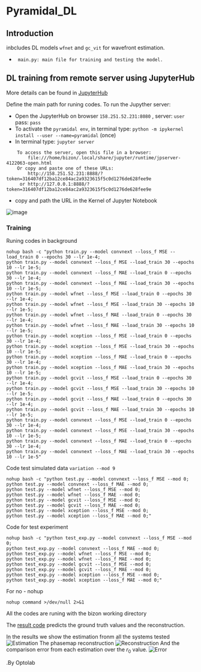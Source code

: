 # Pyramidal_DL

## Introduction
inbcludes DL models `wfnet` and `gc_vit` for wavefront estimation.

*      main.py: main file for training and testing the model.


## DL training from remote server using JupyterHub
More details can be found in [JupyterHub](./main_jupyter.ipynb)

Define the main path for runing codes. To run the Jupyther server:
* Open the JupyterHub on browser `158.251.52.231:8080` , server: `user` pass: `pass`
* To activate the `pyramidal env`, in terminal type: `python -m ipykernel install --user --name=pyramidal` (once)
* In terminal type: `jupyter server`

``` branch
    To access the server, open this file in a browser:
        file:///home/bizon/.local/share/jupyter/runtime/jpserver-4122063-open.html
    Or copy and paste one of these URLs:
        http://158.251.52.231:8888/?token=316407df12ba12ce84ac2a9323615f5c0d1276de628fee9e
     or http://127.0.0.1:8888/?token=316407df12ba12ce84ac2a9323615f5c0d1276de628fee9e
```


* copy and path the URL in the Kernel of Jupyter Notebook

![image](https://user-images.githubusercontent.com/111007682/205405377-625c7e95-6868-4886-83de-43b91f714adf.png)



### Training
Runing codes in background
``` branch
nohup bash -c "python train.py --model convnext --loss_f MSE --load_train 0 --epochs 30 --lr 1e-4; 
python train.py --model convnext --loss_f MSE --load_train 30 --epochs 10 --lr 1e-5; 
python train.py --model convnext --loss_f MAE --load_train 0 --epochs 30 --lr 1e-4; 
python train.py --model convnext --loss_f MAE --load_train 30 --epochs 10 --lr 1e-5;
python train.py --model wfnet --loss_f MSE --load_train 0 --epochs 30 --lr 1e-4; 
python train.py --model wfnet --loss_f MSE --load_train 30 --epochs 10 --lr 1e-5; 
python train.py --model wfnet --loss_f MAE --load_train 0 --epochs 30 --lr 1e-4; 
python train.py --model wfnet --loss_f MAE --load_train 30 --epochs 10 --lr 1e-5; 
python train.py --model xception --loss_f MSE --load_train 0 --epochs 30 --lr 1e-4; 
python train.py --model xception --loss_f MSE --load_train 30 --epochs 10 --lr 1e-5; 
python train.py --model xception --loss_f MAE --load_train 0 --epochs 30 --lr 1e-4; 
python train.py --model xception --loss_f MAE --load_train 30 --epochs 10 --lr 1e-5; 
python train.py --model gcvit --loss_f MSE --load_train 0 --epochs 30 --lr 1e-4; 
python train.py --model gcvit --loss_f MSE --load_train 30 --epochs 10 --lr 1e-5; 
python train.py --model gcvit --loss_f MAE --load_train 0 --epochs 30 --lr 1e-4; 
python train.py --model gcvit --loss_f MAE --load_train 30 --epochs 10 --lr 1e-5; 
python train.py --model convnext --loss_f MSE --load_train 0 --epochs 30 --lr 1e-4; 
python train.py --model convnext --loss_f MSE --load_train 30 --epochs 10 --lr 1e-5; 
python train.py --model convnext --loss_f MAE --load_train 0 --epochs 30 --lr 1e-4; 
python train.py --model convnext --loss_f MAE --load_train 30 --epochs 10 --lr 1e-5"
```

Code test simulated data ```variation --mod 9```

```branch
nohup bash -c "python test.py --model convnext --loss_f MSE --mod 0;
python test.py --model convnext --loss_f MAE --mod 0;
python test.py --model wfnet --loss_f MSE --mod 0;
python test.py --model wfnet --loss_f MAE --mod 0;
python test.py --model gcvit --loss_f MSE --mod 0;
python test.py --model gcvit --loss_f MAE --mod 0;
python test.py --model xception --loss_f MSE --mod 0;
python test.py --model xception --loss_f MAE --mod 0;"
```


Code for test experiment

```branch
nohup bash -c "python test_exp.py --model convnext --loss_f MSE --mod 0;
python test_exp.py --model convnext --loss_f MAE --mod 0;
python test_exp.py --model wfnet --loss_f MSE --mod 0;
python test_exp.py --model wfnet --loss_f MAE --mod 0;
python test_exp.py --model gcvit --loss_f MSE --mod 0;
python test_exp.py --model gcvit --loss_f MAE --mod 0;
python test_exp.py --model xception --loss_f MSE --mod 0;
python test_exp.py --model xception --loss_f MAE --mod 0;"
```

For no - nohup
```branch
nohup command >/dev/null 2>&1
```


All the codes are runing with the bizon working directory

The [result code](./test_jupyter.ipynb) predicts the ground truth values and the reconstruction.

In the results we show the estimation fronm all the systems tested
![Estimation](./figures/estimations.png)
The phasemap reconstruction
![Reconstruction](./figures/reconstruction.png)
And the comparison error from each estimation over the $r_0$ value.
![Error](./figures/error.png)

.By Optolab
